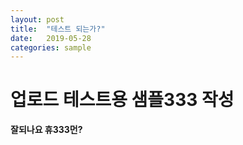 ```yaml
---
layout: post
title:  "테스트 되는가?"
date:   2019-05-28
categories: sample
---
```


# 업로드 테스트용 샘플333 작성

**잘되나요 휴333먼?**
